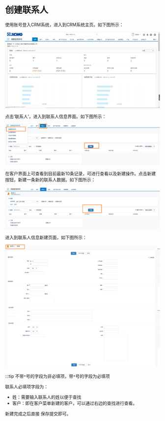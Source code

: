 # 创建联系人

使用账号登入CRM系统，进入到CRM系统主页。如下图所示：

![](./static/customer/1.png)


点击‘联系人’，进入到联系人信息界面。如下图所示：


![](./static/customer/7.png)

在客户界面上可查看到目前最新10条记录，可进行查看以及新建操作。点击新建按钮，新建一条新的联系人数据。如下图所示：

![](./static/customer/8.png)

进入到联系人信息新建页面，如下图所示：

![](./static/customer/9.png)
![](./static/customer/10.png)

:::tip
不带`*`号的字段为非必填项，带`*`号的字段为必填项


联系人必填项字段为：
- 姓：需要输入联系人的姓以便于查找
- 客户：即在客户菜单新建的客户，可以通过右边的查找进行查看。

新建完成之后直接 保存提交即可。